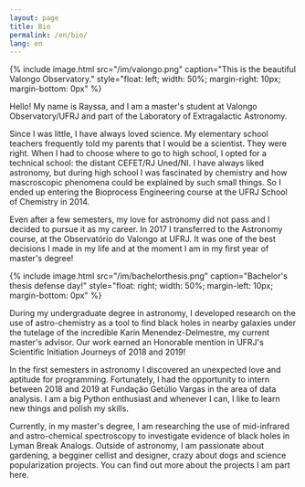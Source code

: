 ```yaml
---
layout: page
title: Bio
permalink: /en/bio/
lang: en
---
```


{% include image.html src="/im/valongo.png"
                      caption="This is the beautiful Valongo Observatory."
                      style="float: left; width: 50%; margin-right: 10px; margin-bottom: 0px" %}

Hello! My name is Rayssa, and I am a master's student at Valongo Observatory/UFRJ and part of the Laboratory of Extragalactic Astronomy.

Since I was little, I have always loved science. My elementary school teachers frequently told my parents that I would be a scientist. They were right. When I had to choose where to go to high school, I opted for a technical school: the distant CEFET/RJ Uned/NI. I have always liked astronomy, but during high school I was fascinated by chemistry and how mascroscopic phenomena could be explained by such small things. So I ended up entering the Bioprocess Engineering course at the UFRJ School of Chemistry in 2014.

Even after a few semesters, my love for astronomy did not pass and I decided to pursue it as my career. In 2017 I transferred to the Astronomy course, at the Observatório do Valongo at UFRJ. It was one of the best decisions I made in my life and at the moment I am in my first year of master's degree!

{% include image.html src="/im/bachelorthesis.png"
                      caption="Bachelor's thesis defense day!"
                      style="float: right; width: 50%; margin-left: 10px; margin-bottom: 0px" %}

During my undergraduate degree in astronomy, I developed research on the use of astro-chemistry as a tool to find black holes in nearby galaxies under the tutelage of the incredible Karín Menendez-Delmestre, my current master's advisor. Our work earned an Honorable mention in UFRJ's Scientific Initiation Journeys of 2018 and 2019!

In the first semesters in astronomy I discovered an unexpected love and aptitude for programming. Fortunately, I had the opportunity to intern between 2018 and 2019 at Fundação Getúlio Vargas in the area of data analysis. I am a big Python enthusiast and whenever I can, I like to learn new things and polish my skills.

Currently, in my master's degree, I am researching the use of mid-infrared and astro-chemical spectroscopy to investigate evidence of black holes in Lyman Break Analogs. Outside of astronomy, I am passionate about gardening, a begginer cellist and designer, crazy about dogs and science popularization projects. You can find out more about the projects I am part here.